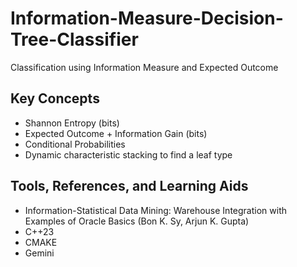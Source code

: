 # Information-Measure-Decision-Tree-Classifier
Classification using Information Measure and Expected Outcome

## Key Concepts
* Shannon Entropy (bits)
* Expected Outcome + Information Gain (bits)
* Conditional Probabilities
* Dynamic characteristic stacking to find a leaf type

## Tools, References, and Learning Aids
- Information-Statistical Data Mining: Warehouse Integration with Examples of Oracle Basics (Bon K. Sy, Arjun K. Gupta)
- C++23
- CMAKE
- Gemini
